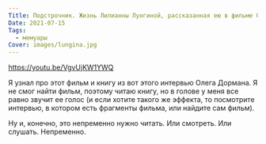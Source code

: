 ```yaml
---
Title: Подстрочник. Жизнь Лилианны Лунгиной, рассказанная ею в фильме Олега Дормана
Date: 2021-07-15
Tags:
  - мемуары
Cover: images/lungina.jpg
---
```


https://youtu.be/VgvUjKW1YWQ

Я узнал про этот фильм и книгу из вот этого интервью Олега Дормана. Я не смог найти фильм, поэтому читаю книгу, но в голове у меня все равно звучит ее голос (и если хотите такого же эффекта, то посмотрите интервью, в котором есть фрагменты фильма, или найдите сам фильм).

Ну и, конечно, это непременно нужно читать. Или смотреть. Или слушать. Непременно.
